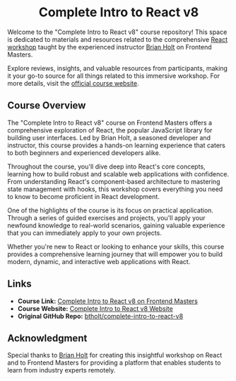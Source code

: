 <div align="center">
  <h1> Complete Intro to React v8</h1>
</div>

Welcome to the "Complete Intro to React v8" course repository! This space is dedicated to materials and resources
related to the comprehensive [React workshop](https://frontendmasters.com/courses/complete-react-v8/) taught by the
experienced instructor [Brian Holt](https://frontendmasters.com/teachers/brian-holt/) on Frontend Masters.

Explore reviews, insights, and valuable resources from participants, making it your go-to source for all things related
to this immersive workshop. For more details, visit
the [official course website](https://frontendmasters.com/courses/complete-react-v8/).

## Course Overview

The "Complete Intro to React v8" course on Frontend Masters offers a comprehensive exploration of React, the popular
JavaScript library for building user interfaces. Led by Brian Holt, a seasoned developer and instructor, this course
provides a hands-on learning experience that caters to both beginners and experienced developers alike.

Throughout the course, you'll dive deep into React's core concepts, learning how to build robust and scalable web
applications with confidence. From understanding React's component-based architecture to mastering state management with
hooks, this workshop covers everything you need to know to become proficient in React development.

One of the highlights of the course is its focus on practical application. Through a series of guided exercises and
projects, you'll apply your newfound knowledge to real-world scenarios, gaining valuable experience that you can
immediately apply to your own projects.

Whether you're new to React or looking to enhance your skills, this course provides a comprehensive learning journey
that will empower you to build modern, dynamic, and interactive web applications with React.

## Links

- **Course Link:**
  [Complete Intro to React v8 on Frontend Masters](https://frontendmasters.com/courses/complete-react-v8/)
- **Course Website:** [Complete Intro to React v8 Website](https://react-v8.holt.courses/)
- **Original GitHub Repo:** [btholt/complete-intro-to-react-v8](https://github.com/btholt/complete-intro-to-react-v8/)

## Acknowledgment

Special thanks to [Brian Holt](https://frontendmasters.com/teachers/brian-holt/) for creating this insightful workshop
on React and to Frontend Masters for providing a platform that enables students to learn from industry experts remotely.
